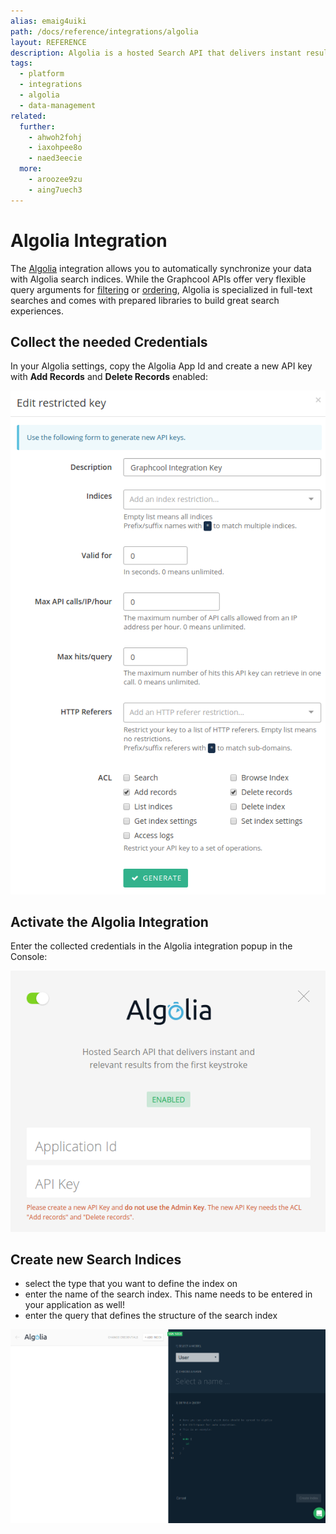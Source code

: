 ```yaml
---
alias: emaig4uiki
path: /docs/reference/integrations/algolia
layout: REFERENCE
description: Algolia is a hosted Search API that delivers instant results. Auto-sync your GraphQL data to Algolia search indices with this integration.
tags:
  - platform
  - integrations
  - algolia
  - data-management
related:
  further:
    - ahwoh2fohj
    - iaxohpee8o
    - naed3eecie
  more:
    - aroozee9zu
    - aing7uech3
---
```


# Algolia Integration

The [Algolia](https://algolia.com) integration allows you to automatically synchronize your data with Algolia search indices. While the Graphcool APIs offer very flexible query arguments for [filtering](!alias-xookaexai0) or [ordering](vequoog7hu), Algolia is specialized in full-text searches and comes with prepared libraries to build great search experiences.

## Collect the needed Credentials

In your Algolia settings, copy the Algolia App Id and create a new API key with **Add Records** and **Delete Records** enabled:

![](./algolia-settings.png?width=295)

## Activate the Algolia Integration

Enter the collected credentials in the Algolia integration popup in the Console:

![](./algolia-credentials.png?width=295)

## Create new Search Indices

* select the type that you want to define the index on
* enter the name of the search index. This name needs to be entered in your application as well!
* enter the query that defines the structure of the search index

![](./algolia-create-index.png)
